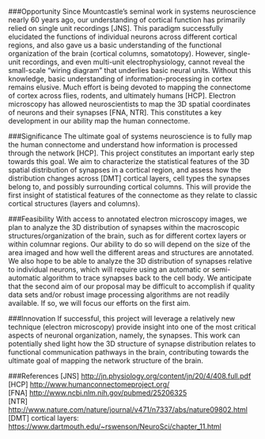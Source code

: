 ###Opportunity
Since Mountcastle’s seminal work in systems neuroscience nearly 60 years ago, our understanding of cortical function has primarily relied on single unit recordings [JNS]. This paradigm successfully elucidated the functions of individual neurons across different cortical regions, and also gave us a basic understanding of the functional organization of the brain (cortical columns, somatotopy). However, single-unit recordings, and even multi-unit electrophysiology, cannot reveal the small-scale “wiring diagram” that underlies basic neural units. Without this knowledge, basic understanding of information-processing in cortex remains elusive. Much effort is being devoted to mapping the connectome of cortex across flies, rodents, and ultimately humans [HCP]. Electron microscopy has allowed neuroscientists to map the 3D spatial coordinates of neurons and their synapses [FNA, NTR]. This constitutes a key development in our ability map the human connectome.

###Significance
The ultimate goal of systems neuroscience is to fully map the human connectome and understand how information is processed through the network [HCP]. This project constitutes an important early step towards this goal. We aim to characterize the statistical features of the 3D spatial distribution of synapses in a cortical region, and assess how the distribution changes across [DMT] cortical layers, cell types the synapses belong to, and possibly surrounding cortical columns. This will provide the first insight of statistical features of the connectome as they relate to classic cortical structures (layers and columns).

###Feasibility
With access to annotated electron microscopy images, we plan to analyze the 3D distribution of synapses within the macroscopic structures/organization of the brain, such as for different cortex layers or within columnar regions. Our ability to do so will depend on the size of the area imaged and how well the different areas and structures are annotated. We also hope to be able to analyze the 3D distribution of synapses relative to individual neurons, which will require using an automatic or semi-automatic algorithm to trace synapses back to the cell body. We anticipate that the second aim of our proposal may be difficult to accomplish if quality data sets and/or robust image processing algorithms are not readily available. If so, we will focus our efforts on the first aim.

###Innovation
If successful, this project will leverage a relatively new technique (electron microscopy) provide insight into one of the most critical aspects of neuronal organization, namely, the synapses. This work can potentially shed light how the 3D structure of synapse distribution relates to functional communication pathways in the brain, contributing towards the ultimate goal of mapping the network structure of the brain. 

###References
[JNS] http://jn.physiology.org/content/jn/20/4/408.full.pdf  
[HCP] http://www.humanconnectomeproject.org/  
[FNA] http://www.ncbi.nlm.nih.gov/pubmed/25206325  
[NTR] http://www.nature.com/nature/journal/v471/n7337/abs/nature09802.html  
[DMT] cortical layers: https://www.dartmouth.edu/~rswenson/NeuroSci/chapter_11.html
